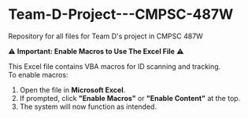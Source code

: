 # Team-D-Project---CMPSC-487W
Repository for all files for Team D's project in CMPSC 487W



⚠ **Important: Enable Macros to Use The Excel File** ⚠  

This Excel file contains VBA macros for ID scanning and tracking.  
To enable macros:  
1. Open the file in **Microsoft Excel**.  
2. If prompted, click **"Enable Macros"** or **"Enable Content"** at the top.  
3. The system will now function as intended.
